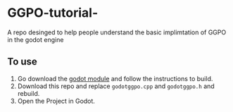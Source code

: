 # GGPO-tutorial-

A repo desinged to help people understand the basic implimtation of GGPO in the godot engine 

## To use
1) Go download the [godot module](https://github.com/FlutterTal/godot_ggpo) and follow the instructions to build.
2) Download this repo and replace `godotggpo.cpp` and `godotggpo.h` and rebuild.
3) Open the Project in Godot. 
